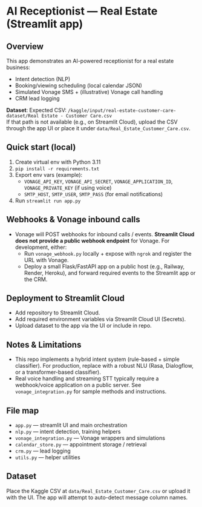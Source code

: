 # AI Receptionist — Real Estate (Streamlit app)

## Overview
This app demonstrates an AI-powered receptionist for a real estate business:
- Intent detection (NLP)
- Booking/viewing scheduling (local calendar JSON)
- Simulated Vonage SMS + (illustrative) Vonage call handling
- CRM lead logging

**Dataset**: Expected CSV: `/kaggle/input/real-estate-customer-care-dataset/Real Estate - Customer Care.csv`  
If that path is not available (e.g., on Streamlit Cloud), upload the CSV through the app UI or place it under `data/Real_Estate_Customer_Care.csv`.

## Quick start (local)
1. Create virtual env with Python 3.11
2. `pip install -r requirements.txt`
3. Export env vars (example):
   - `VONAGE_API_KEY`, `VONAGE_API_SECRET`, `VONAGE_APPLICATION_ID`, `VONAGE_PRIVATE_KEY` (if using voice)
   - `SMTP_HOST`, `SMTP_USER`, `SMTP_PASS` (for email notifications)
4. Run `streamlit run app.py`

## Webhooks & Vonage inbound calls
- Vonage will POST webhooks for inbound calls / events. **Streamlit Cloud does not provide a public webhook endpoint** for Vonage. For development, either:
  - Run `vonage_webhook.py` locally + expose with `ngrok` and register the URL with Vonage.
  - Deploy a small Flask/FastAPI app on a public host (e.g., Railway, Render, Heroku), and forward required events to the Streamlit app or the CRM.

## Deployment to Streamlit Cloud
- Add repository to Streamlit Cloud.
- Add required environment variables via Streamlit Cloud UI (Secrets).
- Upload dataset to the app via the UI or include in repo.

## Notes & Limitations
- This repo implements a hybrid intent system (rule-based + simple classifier). For production, replace with a robust NLU (Rasa, Dialogflow, or a transformer-based classifier).
- Real voice handling and streaming STT typically require a webhook/voice application on a public server. See `vonage_integration.py` for sample methods and instructions.

## File map
- `app.py` — streamlit UI and main orchestration
- `nlp.py` — intent detection, training helpers
- `vonage_integration.py` — Vonage wrappers and simulations
- `calendar_store.py` — appointment storage / retrieval
- `crm.py` — lead logging
- `utils.py` — helper utilities

## Dataset
Place the Kaggle CSV at `data/Real_Estate_Customer_Care.csv` or upload it with the UI. The app will attempt to auto-detect message column names.


